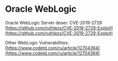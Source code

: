 # Oracle WebLogic

Oracle WebLogic Server deser: CVE-2019-2729 [https://github.com/ruthlezs/CVE-2019-2729-Exploit](https://github.com/ruthlezs/CVE-2019-2729-Exploit)

Other WebLogic Vulnerabilities: [https://www.codetd.com/ru/article/12704364](https://www.codetd.com/ru/article/12704364)
